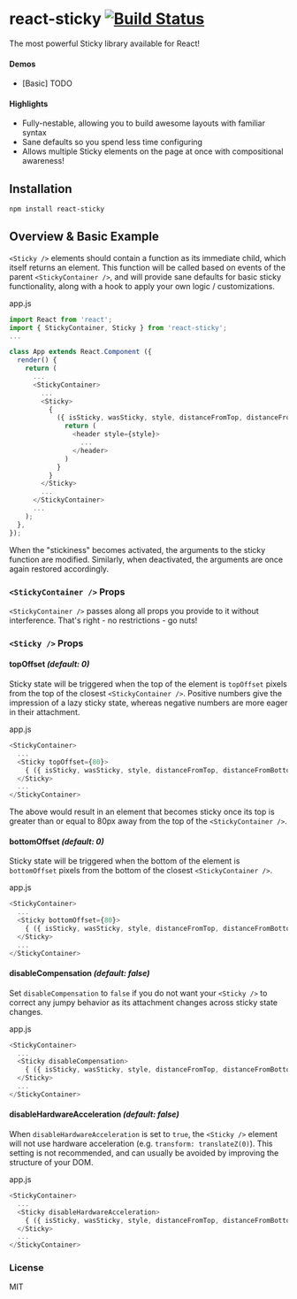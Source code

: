 react-sticky [![Build Status](https://travis-ci.org/captivationsoftware/react-sticky.svg?branch=master)](https://travis-ci.org/captivationsoftware/react-sticky)
============
The most powerful Sticky library available for React!

#### Demos
  - [Basic] TODO

#### Highlights
  - Fully-nestable, allowing you to build awesome layouts with familiar syntax
  - Sane defaults so you spend less time configuring
  - Allows multiple Sticky elements on the page at once with compositional awareness!

## Installation
```sh
npm install react-sticky
```

## Overview & Basic Example
`<Sticky />` elements should contain a function as its immediate child, which itself returns an element.
This function will be called based on events of the parent `<StickyContainer />`, and will provide
sane defaults for basic sticky functionality, along with a hook to apply your own logic / customizations.  

app.js
```js
import React from 'react';
import { StickyContainer, Sticky } from 'react-sticky';
...

class App extends React.Component ({
  render() {
    return (
      ...
      <StickyContainer>
        ...
        <Sticky>
          {
            ({ isSticky, wasSticky, style, distanceFromTop, distanceFromBottom, calculatedHeight }) => {
              return (
                <header style={style}>
                  ...
                </header>
              )
            }
          }
        </Sticky>
        ...
      </StickyContainer>
      ...
    );
  },
});

```

When the "stickiness" becomes activated, the arguments to the sticky function
are modified. Similarly, when deactivated, the arguments are once again restored accordingly.

### `<StickyContainer />` Props

`<StickyContainer />` passes along all props you provide to it without interference. That's right - no restrictions - go nuts!  

### `<Sticky />` Props

#### topOffset _(default: 0)_
Sticky state will be triggered when the top of the element is `topOffset` pixels from the top of the closest `<StickyContainer />`. Positive numbers give the impression of a lazy sticky state, whereas negative numbers are more eager in their attachment.

app.js
```js
<StickyContainer>
  ...
  <Sticky topOffset={80}>
    { ({ isSticky, wasSticky, style, distanceFromTop, distanceFromBottom, calculatedHeight }) => (...) }
  </Sticky>
  ...
</StickyContainer>
```

The above would result in an element that becomes sticky once its top is greater than or equal to 80px away from the top of the `<StickyContainer />`.


#### bottomOffset _(default: 0)_
Sticky state will be triggered when the bottom of the element is `bottomOffset` pixels from the bottom of the closest `<StickyContainer />`.

app.js
```js
<StickyContainer>
  ...
  <Sticky bottomOffset={80}>
    { ({ isSticky, wasSticky, style, distanceFromTop, distanceFromBottom, calculatedHeight }) => (...) }
  </Sticky>
  ...
</StickyContainer>
```

#### disableCompensation _(default: false)_
Set `disableCompensation` to `false` if you do not want your `<Sticky />` to correct any
jumpy behavior as its attachment changes across sticky state changes.

app.js
```js
<StickyContainer>
  ...
  <Sticky disableCompensation>
    { ({ isSticky, wasSticky, style, distanceFromTop, distanceFromBottom, calculatedHeight }) => (...) }
  </Sticky>
  ...
</StickyContainer>
```


#### disableHardwareAcceleration _(default: false)_
When `disableHardwareAcceleration` is set to `true`, the `<Sticky />` element will not use hardware acceleration (e.g. `transform: translateZ(0)`). This setting is not recommended, and can usually be
avoided by improving the structure of your DOM.

app.js
```js
<StickyContainer>
  ...
  <Sticky disableHardwareAcceleration>
    { ({ isSticky, wasSticky, style, distanceFromTop, distanceFromBottom, calculatedHeight }) => (...) }
  </Sticky>
  ...
</StickyContainer>
```

### License
MIT
